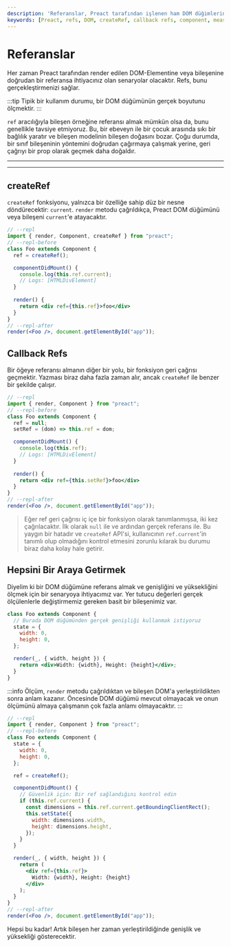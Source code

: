 ```yaml
---
description: 'Referanslar, Preact tarafından işlenen ham DOM düğimlerine erişmek için kullanılabilir. Bu makalede, Preactte nasıl referans alabileceğinizi ve bunların kullanım senaryolarını keşfedeceksiniz.'
keywords: [Preact, refs, DOM, createRef, callback refs, component, measurement]
---
```


# Referanslar

Her zaman Preact tarafından render edilen DOM-Elementine veya bileşenine doğrudan bir referansa ihtiyacınız olan senaryolar olacaktır. Refs, bunu gerçekleştirmenizi sağlar.

:::tip
Tipik bir kullanım durumu, bir DOM düğümünün gerçek boyutunu ölçmektir. 
:::

`ref` aracılığıyla bileşen örneğine referansı almak mümkün olsa da, bunu genellikle tavsiye etmiyoruz. Bu, bir ebeveyn ile bir çocuk arasında sıkı bir bağlılık yaratır ve bileşen modelinin bileşen doğasını bozar. Çoğu durumda, bir sınıf bileşeninin yöntemini doğrudan çağırmaya çalışmak yerine, geri çağrıyı bir prop olarak geçmek daha doğaldır.

---



---

## createRef

`createRef` fonksiyonu, yalnızca bir özelliğe sahip düz bir nesne döndürecektir: `current`. `render` metodu çağrıldıkça, Preact DOM düğümünü veya bileşeni `current`'e atayacaktır.

```jsx
// --repl
import { render, Component, createRef } from "preact";
// --repl-before
class Foo extends Component {
  ref = createRef();

  componentDidMount() {
    console.log(this.ref.current);
    // Logs: [HTMLDivElement]
  }
  
  render() {
    return <div ref={this.ref}>foo</div>
  }
}
// --repl-after
render(<Foo />, document.getElementById("app"));
```

## Callback Refs

Bir öğeye referansı almanın diğer bir yolu, bir fonksiyon geri çağrısı geçmektir. Yazması biraz daha fazla zaman alır, ancak `createRef` ile benzer bir şekilde çalışır.

```jsx
// --repl
import { render, Component } from "preact";
// --repl-before
class Foo extends Component {
  ref = null;
  setRef = (dom) => this.ref = dom;

  componentDidMount() {
    console.log(this.ref);
    // Logs: [HTMLDivElement]
  }
  
  render() {
    return <div ref={this.setRef}>foo</div>
  }
}
// --repl-after
render(<Foo />, document.getElementById("app"));
```

> Eğer ref geri çağrısı iç içe bir fonksiyon olarak tanımlanmışsa, iki kez çağrılacaktır. İlk olarak `null` ile ve ardından gerçek referans ile. Bu yaygın bir hatadır ve `createRef` API'si, kullanıcının `ref.current`'in tanımlı olup olmadığını kontrol etmesini zorunlu kılarak bu durumu biraz daha kolay hale getirir.

## Hepsini Bir Araya Getirmek

Diyelim ki bir DOM düğümüne referans almak ve genişliğini ve yüksekliğini ölçmek için bir senaryoya ihtiyacımız var. Yer tutucu değerleri gerçek ölçülenlerle değiştirmemiz gereken basit bir bileşenimiz var.

```jsx
class Foo extends Component {
  // Burada DOM düğümünden gerçek genişliği kullanmak istiyoruz
  state = {
    width: 0,
    height: 0,
  };

  render(_, { width, height }) {
    return <div>Width: {width}, Height: {height}</div>;
  }
}
```

:::info
Ölçüm, `render` metodu çağrıldıktan ve bileşen DOM'a yerleştirildikten sonra anlam kazanır. Öncesinde DOM düğümü mevcut olmayacak ve onun ölçümünü almaya çalışmanın çok fazla anlamı olmayacaktır.
:::

```jsx
// --repl
import { render, Component } from "preact";
// --repl-before
class Foo extends Component {
  state = {
    width: 0,
    height: 0,
  };

  ref = createRef();

  componentDidMount() {
    // Güvenlik için: Bir ref sağlandığını kontrol edin
    if (this.ref.current) {
      const dimensions = this.ref.current.getBoundingClientRect();
      this.setState({
        width: dimensions.width,
        height: dimensions.height,
      });
    }
  }

  render(_, { width, height }) {
    return (
      <div ref={this.ref}>
        Width: {width}, Height: {height}
      </div>
    );
  }
}
// --repl-after
render(<Foo />, document.getElementById("app"));
```

Hepsi bu kadar! Artık bileşen her zaman yerleştirildiğinde genişlik ve yüksekliği gösterecektir.
